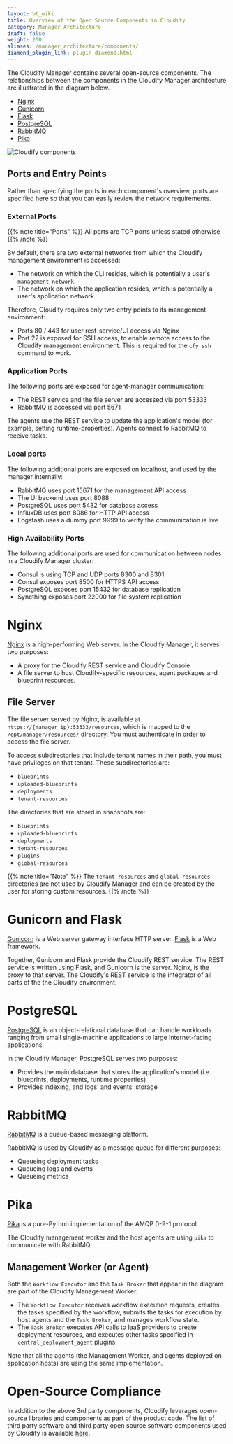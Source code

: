 ```yaml
---
layout: bt_wiki
title: Overview of the Open Source Components in Cloudify
category: Manager Architecture
draft: false
weight: 200
aliases: /manager_architecture/components/
diamond_plugin_link: plugin-diamond.html
---
```


The Cloudify Manager contains several open-source components. The relationships between the components in the Cloudify Manager architecture are illustrated in the diagram below.

* [Nginx](#nginx)
* [Gunicorn](#gunicorn-and-flask)
* [Flask](#gunicorn-and-flask)
* [PostgreSQL](#postgresql)
* [RabbitMQ](#rabbitmq)
* [Pika](#pika)

![Cloudify components]( /images/architecture/cloudify_advanced_architecture.png )

## Ports and Entry Points

Rather than specifying the ports in each component's overview, ports are specified here so that you can easily review the network requirements.

### External Ports

{{% note title="Ports" %}}
All ports are TCP ports unless stated otherwise
{{% /note %}}

By default, there are two external networks from which the Cloudify management environment is accessed:

* The network on which the CLI resides, which is potentially a user's `management network`.
* The network on which the application resides, which is potentially a user's application network.

Therefore, Cloudify requires only two entry points to its management environment:

* Ports 80 / 443 for user rest-service/UI access via Nginx
* Port 22 is exposed for SSH access, to enable remote access to the Cloudify management environment.
  This is required for the `cfy ssh` command to work.

### Application Ports

The following ports are exposed for agent-manager communication:

* The REST service and the file server are accessed via port 53333
* RabbitMQ is accessed via port 5671

The agents use the REST service to update the application's model (for example, setting runtime-properties).
Agents connect to RabbitMQ to receive tasks.

### Local ports

The following additional ports are exposed on localhost, and used by the manager internally:

* RabbitMQ uses port 15671 for the management API access
* The UI backend uses port 8088
* PostgreSQL uses port 5432 for database access
* InfluxDB uses port 8086 for HTTP API access
* Logstash uses a dummy port 9999 to verify the communication is live

### High Availability Ports

The following additional ports are used for communication between nodes in a Cloudify Manager cluster:

* Consul is using TCP and UDP ports 8300 and 8301
* Consul exposes port 8500 for HTTPS API access
* PostgreSQL exposes port 15432 for database replication
* Syncthing exposes port 22000 for file system replication

# Nginx

[Nginx](http://nginx.com/) is a high-performing Web server. In the Cloudify Manager, it serves two purposes:

* A proxy for the Cloudify REST service and Cloudify Console
* A file server to host Cloudify-specific resources, agent packages and blueprint resources.

## File Server

The file server served by Nginx, is available at `https://{manager_ip}:53333/resources`, which is mapped to the `/opt/manager/resources/` directory. You must authenticate in order to access the file server.

To access subdirectories that include tenant names in their path, you must have privileges on that tenant. These subdirectories are:

* `blueprints`
* `uploaded-blueprints`
* `deployments`
* `tenant-resources`

The directories that are stored in snapshots are:

* `blueprints`
* `uploaded-blueprints`
* `deployments`
* `tenant-resources`
* `plugins`
* `global-resources`

{{% note title="Note" %}}
The `tenant-resources` and `global-resources` directories are not used by Cloudify Manager and can be created by the user for storing custom resources.
{{% /note %}}


# Gunicorn and Flask

[Gunicorn](http://gunicorn.org/) is a Web server gateway interface HTTP server. [Flask](http://flask.pocoo.org/) is a Web framework.

Together, Gunicorn and Flask provide the Cloudify REST service. The REST service is written using Flask, and Gunicorn is the server. Nginx, is the proxy to that server.
The Cloudify's REST service is the integrator of all parts of the the Cloudify environment.

# PostgreSQL

[PostgreSQL](https://www.postgresql.org/) is an object-relational database that can handle workloads ranging from small single-machine applications to large Internet-facing applications.

In the Cloudify Manager, PostgreSQL serves two purposes:

* Provides the main database that stores the application's model (i.e. blueprints, deployments, runtime properties)
* Provides indexing, and logs' and events' storage

# RabbitMQ

[RabbitMQ](http://www.rabbitmq.com/) is a queue-based messaging platform.

RabbitMQ is used by Cloudify as a message queue for different purposes:

* Queueing deployment tasks
* Queueing logs and events
* Queueing metrics



# Pika

[Pika](http://pika.readthedocs.io/en/latest/) is a pure-Python implementation 
of the AMQP 0-9-1 protocol.

The Cloudify management worker and the host agents are using `pika` to 
communicate with RabbitMQ.

## Management Worker (or Agent)

Both the `Workflow Executor` and the `Task Broker` that appear in the diagram are part of the Cloudify Management Worker.

* The `Workflow Executor` receives workflow execution requests, creates the tasks specified by the workflow, submits the tasks for execution by host agents and the `Task Broker`, and manages workflow state.
* The `Task Broker` executes API calls to IaaS providers to create deployment resources, and executes other tasks specified in `central_deployment_agent` plugins.

Note that all the agents (the Management Worker, and agents deployed on application hosts) are using the same implementation.

# Open-Source Compliance
In addition to the above 3rd party components, Cloudify leverages open-source libraries and components as part of the product code.
The list of third party software and third party open source software components used by Cloudify is available [here](https://docs.cloudify.co/compliance/Open-Source-Compliance.pdf).
